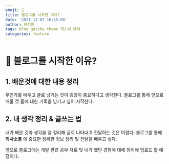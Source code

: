 ```yaml
---
emoji: 🧢
title: 블로그를 시작한 이유?
date: '2021-12-07 16:55:00'
author: 한성원
tags: blog gatsby theme 개츠비 테마
categories: feature
---
```



# 👋 블로그를 시작한 이유?
## 1. 배운것에 대한 내용 정리
무언가를 배우고 글로 남기는 것이 굉장히 중요하다고 생각한다. 블로그를 통해 앞으로 배울 것 들에 대한 기록을 남기고 싶어 시작한다.    

## 2. 내 생각 정리 & 글쓰는 법
내가 배운 것과 생각을 잘 정리해 글로 나타내고 전달하는 것은 어렵다. 블로그를 통해 **의사소통** 에 중요한 정확한 정보 정리 및 전달을 배우고 싶다.   


앞으로 블로그에는 개발 관련 공부 자료 및 내가 했던 경험에 대해 정리해 업로드 할 예정이다. 

```toc

```